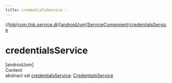 ```yaml
---
title: credentialsService -
---
```

//[link](../../index.md)/[com.tink.service.di](../index.md)/[[androidJvm]ServiceComponent](index.md)/[credentialsService](credentials-service.md)



# credentialsService  
[androidJvm]  
Content  
abstract val [credentialsService](credentials-service.md): [CredentialsService](../../com.tink.service.credentials/[android-jvm]-credentials-service/index.md)  



